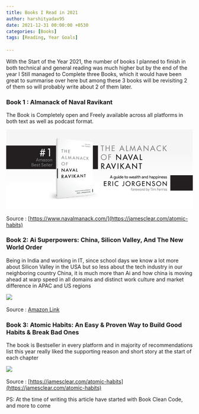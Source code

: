 ```yaml
---
title: Books I Read in 2021
author: harshityadav95
date: 2021-12-31 00:00:00 +0530
categories: [Books]
tags: [Reading, Year Goals]

---
```


With the Start of the Year 2021, the number of books I planned to finish in both technical and general reading was much higher but by the end of the year I Still managed to Complete three Books, which it would have been great to summarise over here but among these 3 books will be revisiting 2 of them so will probably write about 2 of them later.

### Book 1 : Almanack of Naval Ravikant

The Book is Completely open and Freely available across all platforms in both text as well as podcast format.

![](https://raw.githubusercontent.com/harshityadav95/staticfiles/main/image.png)

Source : [https://www.navalmanack.com/](https://jamesclear.com/atomic-habits)

### Book 2: Ai Superpowers: China, Silicon Valley, And The New World Order

Being in India and working in IT, since school days we know a lot more about Silicon Valley in the USA but so less about the tech industry in our neighboring country China, it is much more than Ai and how china is moving ahead at warp speed in all domains and distinct work culture and market difference in APAC and US regions

![](https://m.media-amazon.com/images/P/132854639X.01._SCLZZZZZZZ_SX500_.jpg)

Source : [Amazon Link](https://read.amazon.in/kp/embed?asin=B0795DNWCF&preview=newtab&linkCode=kpe&ref_=cm_sw_r_kb_dp_FDF5ADZ9H7VTM1ZSMG6S)


### Book 3: Atomic Habits: An Easy & Proven Way to Build Good Habits & Break Bad Ones

The book is  Bestseller in every platform and in majority of recommendations list this year really liked the supporting reason and short story at the start of each chapter 

![](https://images-na.ssl-images-amazon.com/images/I/51j8IiHZUtL._SX329_BO1,204,203,200_.jpg)

Source : [https://jamesclear.com/atomic-habits](https://jamesclear.com/atomic-habits)


PS: At the time of writing this article have started with Book Clean Code, and more to come





